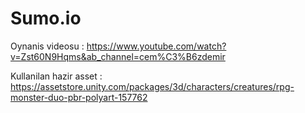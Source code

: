 # Sumo.io
Oynanis videosu : https://www.youtube.com/watch?v=Zst60N9Hqms&ab_channel=cem%C3%B6zdemir

Kullanilan hazir asset : https://assetstore.unity.com/packages/3d/characters/creatures/rpg-monster-duo-pbr-polyart-157762
